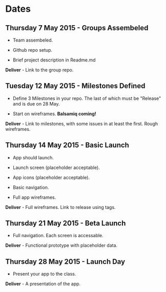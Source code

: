 # Dates

## Thursday 7 May 2015 - Groups Assembeled

* Team assembeled.

* Github repo setup.

* Brief project description in Readme.md

**Deliver** - Link to the group repo.

## Tuesday 12 May 2015 - Milestones Defined

* Define 3 Milestones in your repo.  The last of which must be "Release" and is due on 28 May.

* Start on wireframes.  **Balsamiq coming!**

**Deliver** - Link to milestones, with some issues in at least the first.  Rough wireframes.

## Thursday 14 May 2015 - Basic Launch

* App should launch.

* Launch screen (placeholder acceptable).

* App icons (placeholder acceptable).

* Basic navigation.

* Full app wireframes.

**Deliver** - Full wireframes.  Link to release using tags.

## Thursday 21 May 2015 - Beta Launch

* Full navigation.  Each screen is accessable.

**Deliver** - Functional prototype with placeholder data.

## Thursday 28 May 2015 - Launch Day

* Present your app to the class.

**Deliver** - A presentation of the app.
